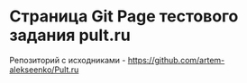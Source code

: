 # Страница Git Page тестового задания pult.ru

Репозиторий с исходниками - https://github.com/artem-alekseenko/Pult.ru
